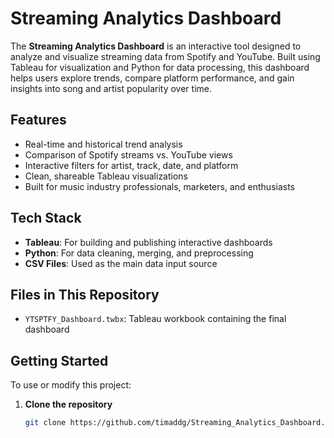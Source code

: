 # Streaming Analytics Dashboard

The **Streaming Analytics Dashboard** is an interactive tool designed to analyze and visualize streaming data from Spotify and YouTube. Built using Tableau for visualization and Python for data processing, this dashboard helps users explore trends, compare platform performance, and gain insights into song and artist popularity over time.

## Features

- Real-time and historical trend analysis
- Comparison of Spotify streams vs. YouTube views
- Interactive filters for artist, track, date, and platform
- Clean, shareable Tableau visualizations
- Built for music industry professionals, marketers, and enthusiasts

## Tech Stack

- **Tableau**: For building and publishing interactive dashboards  
- **Python**: For data cleaning, merging, and preprocessing  
- **CSV Files**: Used as the main data input source

## Files in This Repository

- `YTSPTFY_Dashboard.twbx`: Tableau workbook containing the final dashboard  

## Getting Started

To use or modify this project:

1. **Clone the repository**
   ```bash
   git clone https://github.com/timaddg/Streaming_Analytics_Dashboard.git
